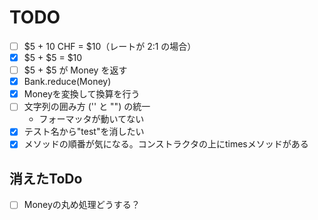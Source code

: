# TODO

- [ ] $5 + 10 CHF = $10（レートが 2:1 の場合）
- [x] $5 + $5 = $10
- [ ] $5 + $5 が Money を返す
- [x] Bank.reduce(Money)
- [x] Moneyを変換して換算を行う
- [ ] 文字列の囲み方 ('' と "") の統一
  - フォーマッタが動いてない
- [x] テスト名から"test"を消したい
- [x] メソッドの順番が気になる。コンストラクタの上にtimesメソッドがある

## 消えたToDo

- [ ] Moneyの丸め処理どうする？
